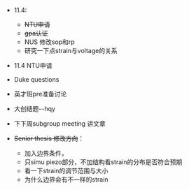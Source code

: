 * 11.4:
  * ~~NTU申请~~
  * ~~gpa认证~~
  * NUS 修改sop和rp
  * 研究一下点strain与voltage的关系
  

* 11.4 NTU申请
* Duke questions
* 英才班pre准备讨论
* 大创结题--hqy
* 下下周subgroup meeting 讲文章

* ~~Senior thesis 修改方向~~：
  * 加入边界条件，
  * 只simu piezo部分，不加结构看strain的分布是否符合预期
  * 看一下strain的调节范围与大小
  * 为什么边界会有不一样的strain
